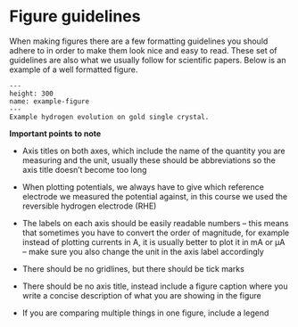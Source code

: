 # Figure guidelines
When making figures there are a few formatting guidelines you should adhere to in order to make them look nice and easy to read. These set of guidelines are also what we usually follow for scientific papers. Below is an example of a well formatted figure.

```{figure} /images/example-figure.png
---
height: 300
name: example-figure
---
Example hydrogen evolution on gold single crystal.
```

**Important points to note**

- Axis titles on both axes, which include the name of the quantity you are measuring and the unit, usually these should be abbreviations so the axis title doesn’t become too long
- When plotting potentials, we always have to give which reference electrode we measured the potential against, in this course we used the reversible hydrogen electrode (RHE)
- The labels on each axis should be easily readable numbers – this means that sometimes you have to convert the order of magnitude, for example instead of plotting currents in A, it is usually better to plot it in mA or μA – make sure you also change the unit in the axis label accordingly

- There should be no gridlines, but there should be tick marks

- There should be no axis title, instead include a figure caption where you write a concise description of what you are showing in the figure

- If you are comparing multiple things in one figure, include a legend